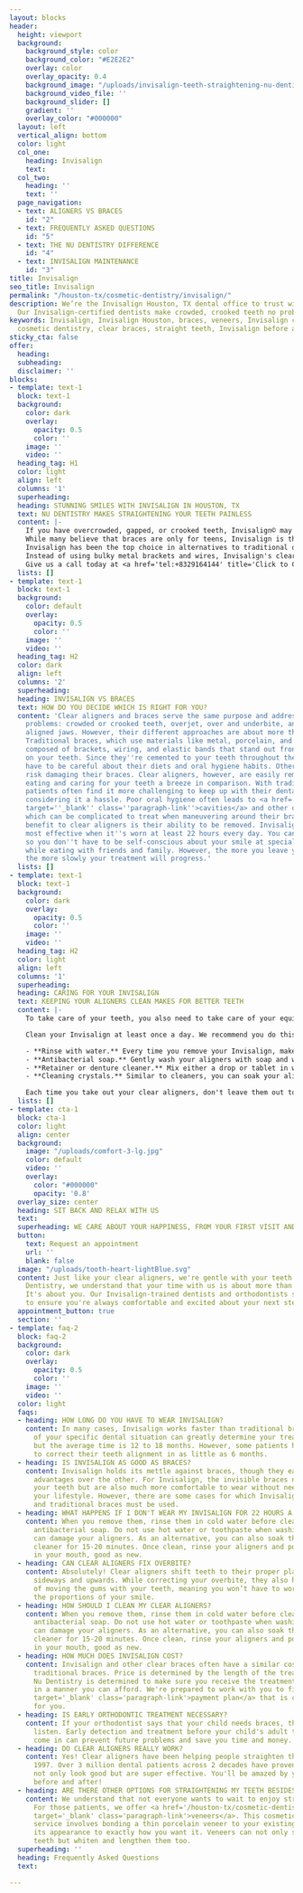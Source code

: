 ```yaml
---
layout: blocks
header:
  height: viewport
  background:
    background_style: color
    background_color: "#E2E2E2"
    overlay: color
    overlay_opacity: 0.4
    background_image: "/uploads/invisalign-teeth-straightening-nu-dentistry-houston-tx-hero.jpg"
    background_video_file: ''
    background_slider: []
    gradient: ''
    overlay_color: "#000000"
  layout: left
  vertical_align: bottom
  color: light
  col_one:
    heading: Invisalign
    text: 
  col_two:
    heading: ''
    text: ''
  page_navigation:
  - text: ALIGNERS VS BRACES
    id: "2"
  - text: FREQUENTLY ASKED QUESTIONS
    id: "5"
  - text: THE NU DENTISTRY DIFFERENCE
    id: "4"
  - text: INVISALIGN MAINTENANCE
    id: "3"
title: Invisalign
seo_title: Invisalign
permalink: "/houston-tx/cosmetic-dentistry/invisalign/"
description: We’re the Invisalign Houston, TX dental office to trust with your smile.
  Our Invisalign-certified dentists make crowded, crooked teeth no problem. See result...
keywords: Invisalign, Invisalign Houston, braces, veneers, Invisalign cost, retainer,
  cosmetic dentistry, clear braces, straight teeth, Invisalign before and after, cl...
sticky_cta: false
offer:
  heading: 
  subheading: 
  disclaimer: ''
blocks:
- template: text-1
  block: text-1
  background:
    color: dark
    overlay:
      opacity: 0.5
      color: ''
    image: ''
    video: ''
  heading_tag: H1
  color: light
  align: left
  columns: '1'
  superheading: 
  heading: STUNNING SMILES WITH INVISALIGN IN HOUSTON, TX
  text: NU DENTISTRY MAKES STRAIGHTENING YOUR TEETH PAINLESS
  content: |-
    If you have overcrowded, gapped, or crooked teeth, Invisalign© may be a great choice for you! Nu Dentistry is a certified Invisalign provider and can work with you to create your beautiful smile!
    While many believe that braces are only for teens, Invisalign is the treatment for everyone. Available for tweens, teens, and adults, it is an excellent <a href='/houston-tx/cosmetic-dentistry/aesthetic-dentistry/' target='_blank' class='paragraph-link'>cosmetic dentistry option</a> for people who want straight teeth but don't like the look of traditional braces.
    Invisalign has been the top choice in alternatives to traditional orthodontic treatments for a good reason. These clear aligners are virtually invisible, removing the issue of aesthetics when it comes to teeth alignment.
    Instead of using bulky metal brackets and wires, Invisalign's clear aligner trays are custom designed to meet your desired smile goals discreetly. New trays are used approximately every two weeks to move your teeth to their desired position successfully.
    Give us a call today at <a href='tel:+8329164144' title='Click to Call Us'>(832) 916-4144</a> to set up your Invisalign consultation.
  lists: []
- template: text-1
  block: text-1
  background:
    color: default
    overlay:
      opacity: 0.5
      color: ''
    image: ''
    video: ''
  heading_tag: H2
  color: dark
  align: left
  columns: '2'
  superheading: 
  heading: INVISALIGN VS BRACES
  text: HOW DO YOU DECIDE WHICH IS RIGHT FOR YOU?
  content: 'Clear aligners and braces serve the same purpose and address the same
    problems: crowded or crooked teeth, overjet, over and underbite, and even incorrectly
    aligned jaws. However, their different approaches are about more than just aesthetics.
    Traditional braces, which use materials like metal, porcelain, and plastic, are
    composed of brackets, wiring, and elastic bands that stand out front and center
    on your teeth. Since they''re cemented to your teeth throughout the process, wearers
    have to be careful about their diets and oral hygiene habits. Otherwise, they
    risk damaging their braces. Clear aligners, however, are easily removable, making
    eating and caring for your teeth a breeze in comparison. With traditional orthodontics,
    patients often find it more challenging to keep up with their dental hygiene,
    considering it a hassle. Poor oral hygiene often leads to <a href=''/houston-tx/restorative-dentistry/cavity-fillings/''
    target=''_blank'' class=''paragraph-link''>cavities</a> and other dental issues,
    which can be complicated to treat when maneuvering around their braces. A major
    benefit to clear aligners is their ability to be removed. Invisalign is at its
    most effective when it''s worn at least 22 hours every day. You can remove them,
    so you don''t have to be self-conscious about your smile at special outings or
    while eating with friends and family. However, the more you leave your trays off,
    the more slowly your treatment will progress.'
  lists: []
- template: text-1
  block: text-1
  background:
    color: dark
    overlay:
      opacity: 0.5
      color: ''
    image: ''
    video: ''
  heading_tag: H2
  color: light
  align: left
  columns: '1'
  superheading: 
  heading: CARING FOR YOUR INVISALIGN
  text: KEEPING YOUR ALIGNERS CLEAN MAKES FOR BETTER TEETH
  content: |-
    To take care of your teeth, you also need to take care of your equipment. After all, no jockey enters a horse race without tending to their prized stallion—not if they want to cross the finish line in first place—and the same is true for your clear aligners. They need proper upkeep and maintenance to ensure your path to perfect teeth is quick and straightforward.

    Clean your Invisalign at least once a day. We recommend you do this in the morning to both set a routine for yourself and to make sure you maintain healthy oral hygiene habits. There are a few different methods for cleaning your aligners:

    - **Rinse with water.** Every time you remove your Invisalign, make sure you rinse them with cold water, never hot. Rinsing stops saliva and plaque from building up.
    - **Antibacterial soap.** Gently wash your aligners with soap and water, preferably using a toothbrush. Do not use toothpaste as it can scratch the plastic.
    - **Retainer or denture cleaner.** Mix either a drop or tablet in water, and let your Invisalign soak for 15-20 minutes. Be sure to clear any food or plaque with a toothbrush before soaking.
    - **Cleaning crystals.** Similar to cleaners, you can soak your aligners using approved cleaning crystals mixed with water. Let them sit for 15 minutes before rinsing and returning them to your mouth.

    Each time you take out your clear aligners, don't leave them out to collect bacteria and germs. Put them in your aligner case until you're ready to wear them again. We also recommend that you brush and floss before putting your Invisalign back in to keep both your teeth and your aligners in peak condition.
  lists: []
- template: cta-1
  block: cta-1
  color: light
  align: center
  background:
    image: "/uploads/comfort-3-lg.jpg"
    color: default
    video: ''
    overlay:
      color: "#000000"
      opacity: '0.8'
  overlay_size: center
  heading: SIT BACK AND RELAX WITH US
  text: 
  superheading: WE CARE ABOUT YOUR HAPPINESS, FROM YOUR FIRST VISIT AND BEYOND
  button:
    text: Request an appointment
    url: ''
    blank: false
  image: "/uploads/tooth-heart-lightBlue.svg"
  content: Just like your clear aligners, we're gentle with your teeth. Here at Nu
    Dentistry, we understand that your time with us is about more than just the treatment.
    It's about you. Our Invisalign-trained dentists and orthodontists stop at nothing
    to ensure you're always comfortable and excited about your next steps.
  appointment_button: true
  section: ''
- template: faq-2
  block: faq-2
  background:
    color: dark
    overlay:
      opacity: 0.5
      color: ''
    image: ''
    video: ''
  color: light
  faqs:
  - heading: HOW LONG DO YOU HAVE TO WEAR INVISALIGN?
    content: In many cases, Invisalign works faster than traditional braces. The complexity
      of your specific dental situation can greatly determine your treatment length,
      but the average time is 12 to 18 months. However, some patients have been able
      to correct their teeth alignment in as little as 6 months.
  - heading: IS INVISALIGN AS GOOD AS BRACES?
    content: Invisalign holds its mettle against braces, though they each have their
      advantages over the other. For Invisalign, the invisible braces not only straighten
      your teeth but are also much more comfortable to wear without needing to change
      your lifestyle. However, there are some cases for which Invisalign is not appropriate
      and traditional braces must be used.
  - heading: WHAT HAPPENS IF I DON'T WEAR MY INVISALIGN FOR 22 HOURS A DAY?
    content: When you remove them, rinse them in cold water before cleaning them with
      antibacterial soap. Do not use hot water or toothpaste when washing as these
      can damage your aligners. As an alternative, you can also soak them in retainer
      cleaner for 15-20 minutes. Once clean, rinse your aligners and pop them back
      in your mouth, good as new.
  - heading: CAN CLEAR ALIGNERS FIX OVERBITE?
    content: Absolutely! Clear aligners shift teeth to their proper placement, both
      sideways and upwards. While correcting your overbite, they also have the advantage
      of moving the gums with your teeth, meaning you won’t have to worry about losing
      the proportions of your smile.
  - heading: HOW SHOULD I CLEAN MY CLEAR ALIGNERS?
    content: When you remove them, rinse them in cold water before cleaning them with
      antibacterial soap. Do not use hot water or toothpaste when washing as these
      can damage your aligners. As an alternative, you can also soak them in retainer
      cleaner for 15-20 minutes. Once clean, rinse your aligners and pop them back
      in your mouth, good as new.
  - heading: HOW MUCH DOES INVISALIGN COST?
    content: Invisalign and other clear braces often have a similar cost to that of
      traditional braces. Price is determined by the length of the treatment needed.
      Nu Dentistry is determined to make sure you receive the treatment you deserve
      in a manner you can afford. We're prepared to work with you to find a <a href='/dental-financing/'
      target='_blank' class='paragraph-link'>payment plan</a> that is comfortable
      for you.
  - heading: IS EARLY ORTHODONTIC TREATMENT NECESSARY?
    content: If your orthodontist says that your child needs braces, then you should
      listen. Early detection and treatment before your child's adult teeth fully
      come in can prevent future problems and save you time and money.
  - heading: DO CLEAR ALIGNERS REALLY WORK?
    content: Yes! Clear aligners have been helping people straighten their teeth since
      1997. Over 3 million dental patients across 2 decades have proven that they
      not only look good but are super effective. You'll be amazed by your Invisalign
      before and after!
  - heading: ARE THERE OTHER OPTIONS FOR STRAIGHTENING MY TEETH BESIDES BRACES?
    content: We understand that not everyone wants to wait to enjoy straight teeth.
      For those patients, we offer <a href='/houston-tx/cosmetic-dentistry/porcelain-veneers/'
      target='_blank' class='paragraph-link'>veneers</a>. This cosmetic dentistry
      service involves bonding a thin porcelain veneer to your existing tooth to change
      its appearance to exactly how you want it. Veneers can not only straighten crooked
      teeth but whiten and lengthen them too.
  superheading: ''
  heading: Frequently Asked Questions
  text: 

---
```

